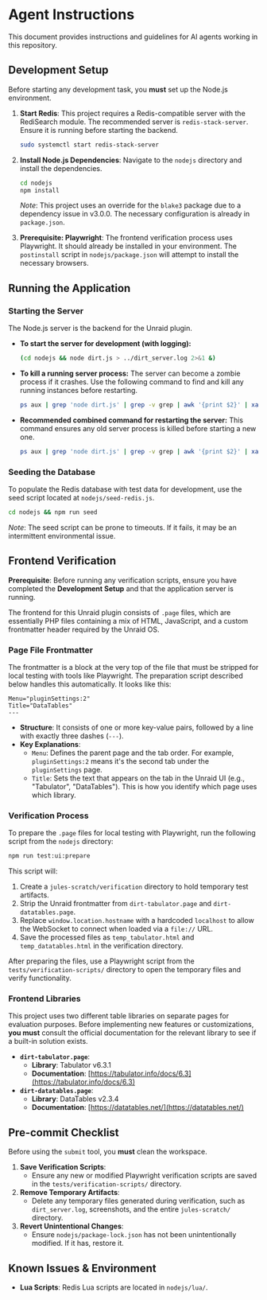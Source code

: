 # Agent Instructions

This document provides instructions and guidelines for AI agents working in this repository.

## Development Setup

Before starting any development task, you **must** set up the Node.js environment.

1.  **Start Redis**: This project requires a Redis-compatible server with the RediSearch module. The recommended server is `redis-stack-server`. Ensure it is running before starting the backend.
    ```bash
    sudo systemctl start redis-stack-server
    ```

2.  **Install Node.js Dependencies**: Navigate to the `nodejs` directory and install the dependencies.
    ```bash
    cd nodejs
    npm install
    ```
    *Note*: This project uses an override for the `blake3` package due to a dependency issue in v3.0.0. The necessary configuration is already in `package.json`.

3.  **Prerequisite: Playwright**: The frontend verification process uses Playwright. It should already be installed in your environment. The `postinstall` script in `nodejs/package.json` will attempt to install the necessary browsers.

## Running the Application

### Starting the Server

The Node.js server is the backend for the Unraid plugin.

-   **To start the server for development (with logging):**
    ```bash
    (cd nodejs && node dirt.js > ../dirt_server.log 2>&1 &)
    ```

-   **To kill a running server process:**
    The server can become a zombie process if it crashes. Use the following command to find and kill any running instances before restarting.
    ```bash
    ps aux | grep 'node dirt.js' | grep -v grep | awk '{print $2}' | xargs kill -9 || true
    ```

-   **Recommended combined command for restarting the server:**
    This command ensures any old server process is killed before starting a new one.
    ```bash
    ps aux | grep 'node dirt.js' | grep -v grep | awk '{print $2}' | xargs kill -9 || true; (cd nodejs && npm install && npm run start > ../dirt_server.log 2>&1 &)
    ```

### Seeding the Database

To populate the Redis database with test data for development, use the seed script located at `nodejs/seed-redis.js`.

```bash
cd nodejs && npm run seed
```
*Note*: The seed script can be prone to timeouts. If it fails, it may be an intermittent environmental issue.

## Frontend Verification

**Prerequisite**: Before running any verification scripts, ensure you have completed the **Development Setup** and that the application server is running.

The frontend for this Unraid plugin consists of `.page` files, which are essentially PHP files containing a mix of HTML, JavaScript, and a custom frontmatter header required by the Unraid OS.

### Page File Frontmatter

The frontmatter is a block at the very top of the file that must be stripped for local testing with tools like Playwright. The preparation script described below handles this automatically. It looks like this:
```
Menu="pluginSettings:2"
Title="DataTables"
---
```
-   **Structure**: It consists of one or more key-value pairs, followed by a line with exactly three dashes (`---`).
-   **Key Explanations**:
    -   `Menu`: Defines the parent page and the tab order. For example, `pluginSettings:2` means it's the second tab under the `pluginSettings` page.
    -   `Title`: Sets the text that appears on the tab in the Unraid UI (e.g., "Tabulator", "DataTables"). This is how you identify which page uses which library.

### Verification Process

To prepare the `.page` files for local testing with Playwright, run the following script from the `nodejs` directory:

```bash
npm run test:ui:prepare
```

This script will:
1.  Create a `jules-scratch/verification` directory to hold temporary test artifacts.
2.  Strip the Unraid frontmatter from `dirt-tabulator.page` and `dirt-datatables.page`.
3.  Replace `window.location.hostname` with a hardcoded `localhost` to allow the WebSocket to connect when loaded via a `file://` URL.
4.  Save the processed files as `temp_tabulator.html` and `temp_datatables.html` in the verification directory.

After preparing the files, use a Playwright script from the `tests/verification-scripts/` directory to open the temporary files and verify functionality.

### Frontend Libraries

This project uses two different table libraries on separate pages for evaluation purposes. Before implementing new features or customizations, **you must** consult the official documentation for the relevant library to see if a built-in solution exists.

-   **`dirt-tabulator.page`**:
    -   **Library**: Tabulator v6.3.1
    -   **Documentation**: [https://tabulator.info/docs/6.3](https://tabulator.info/docs/6.3)
-   **`dirt-datatables.page`**:
    -   **Library**: DataTables v2.3.4
    -   **Documentation**: [https://datatables.net/](https://datatables.net/)


## Pre-commit Checklist

Before using the `submit` tool, you **must** clean the workspace.

1.  **Save Verification Scripts**:
    -   Ensure any new or modified Playwright verification scripts are saved in the `tests/verification-scripts/` directory.
2.  **Remove Temporary Artifacts**:
    -   Delete any temporary files generated during verification, such as `dirt_server.log`, screenshots, and the entire `jules-scratch/` directory.
3.  **Revert Unintentional Changes**:
    -   Ensure `nodejs/package-lock.json` has not been unintentionally modified. If it has, restore it.

## Known Issues & Environment

-   **Lua Scripts**: Redis Lua scripts are located in `nodejs/lua/`.
